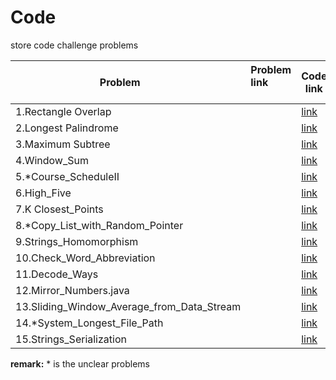 # Code
store code challenge problems

| Problem        | Problem link           | Code link |
| ------------- |:-------------| -----|
|1.Rectangle Overlap      | | [link](https://github.com/wangjian790/code/blob/master/codes/1.Rectangle_Overlap.java) |
| 2.Longest Palindrome     | |   [link](https://github.com/wangjian790/code/blob/master/codes/2.Longest_Palindrome%20.java)  |
|3.Maximum Subtree |      |   [link](https://github.com/wangjian790/code/blob/master/codes/3.Maximum_Subtree.java) |
|4.Window_Sum |    |   [link](https://github.com/wangjian790/code/blob/master/codes/4.Window_Sum.java) |
|5.*Course_ScheduleII|      |   [link](https://github.com/wangjian790/code/blob/master/codes/5.*Course_ScheduleII.java) |
|6.High_Five |       |   [link](https://github.com/wangjian790/code/blob/master/codes/6.High_Five.java) |
|7.K Closest_Points |       |   [link](https://github.com/wangjian790/code/blob/master/codes/7.K%20Closest_Points.java) |
|8.*Copy_List_with_Random_Pointer | |   [link](https://github.com/wangjian790/code/blob/master/codes/8.*Copy_List_with_Random_Pointer.java) |
|9.Strings_Homomorphism |      |   [link](https://github.com/wangjian790/code/blob/master/codes/9.Strings_Homomorphism.java) |
|10.Check_Word_Abbreviation |    | [link](https://github.com/wangjian790/code/blob/master/codes/10.Check_Word_Abbreviation.java) |
|11.Decode_Ways |      |   [link](https://github.com/wangjian790/code/blob/master/codes/11.Decode_Ways.java) |
|12.Mirror_Numbers.java |      |   [link](https://github.com/wangjian790/code/blob/master/codes/12.Mirror_Numbers.java%20) |
|13.Sliding_Window_Average_from_Data_Stream|      |   [link](https://github.com/wangjian790/code/blob/master/codes/12.Mirror_Numbers.java%20) |
|14.*System_Longest_File_Path |      |   [link](https://github.com/wangjian790/code/blob/master/codes/14.*System_Longest_File_Path.java) |
|15.Strings_Serialization|      |   [link](https://github.com/wangjian790/code/blob/master/codes/15.Strings_Serialization.java) |

**remark:** * is the unclear problems
